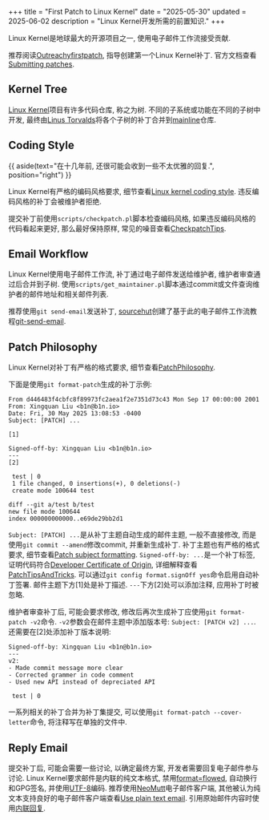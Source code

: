 +++
title = "First Patch to Linux Kernel"
date = "2025-05-30"
updated = 2025-06-02
description = "Linux Kernel开发所需的前置知识."
+++

Linux Kernel是地球最大的开源项目之一, 使用电子邮件工作流接受贡献.

推荐阅读[Outreachyfirstpatch](https://kernelnewbies.org/Outreachyfirstpatch), 指导创建第一个Linux Kernel补丁. 官方文档查看[Submitting patches](https://docs.kernel.org/process/submitting-patches.html).

## Kernel Tree

[Linux Kernel](https://git.kernel.org)项目有许多代码仓库, 称之为树. 不同的子系统或功能在不同的子树中开发, 最终由[Linus Torvalds](https://en.wikipedia.org/wiki/Linus_Torvalds)将各个子树的补丁合并到[mainline](https://git.kernel.org/pub/scm/linux/kernel/git/torvalds/linux.git/)仓库.

## Coding Style

{{ aside(text="在十几年前, 还很可能会收到一些不太优雅的回复.", position="right") }}

Linux Kernel有严格的编码风格要求, 细节查看[Linux kernel coding style](https://docs.kernel.org/process/coding-style.html). 违反编码风格的补丁会被维护者拒绝.

提交补丁前使用`scripts/checkpatch.pl`脚本检查编码风格, 如果违反编码风格的代码看起来更好, 那么最好保持原样, 常见的噪音查看[CheckpatchTips](https://kernelnewbies.org/CheckpatchTips).

## Email Workflow

Linux Kernel使用电子邮件工作流, 补丁通过电子邮件发送给维护者, 维护者审查通过后合并到子树. 使用`scripts/get_maintainer.pl`脚本通过commit或文件查询维护者的邮件地址和相关邮件列表.

推荐使用`git send-email`发送补丁, [sourcehut](https://sourcehut.org)创建了基于此的电子邮件工作流教程[git-send-email](https://git-send-email.io).

## Patch Philosophy

Linux Kernel对补丁有严格的格式要求, 细节查看[PatchPhilosophy](https://kernelnewbies.org/PatchPhilosophy).

下面是使用`git format-patch`生成的补丁示例:

```
From d446483f4cbfc8f89973fc2aea1f2e7351d73c43 Mon Sep 17 00:00:00 2001
From: Xingquan Liu <b1n@b1n.io>
Date: Fri, 30 May 2025 13:08:53 -0400
Subject: [PATCH] ...

[1]

Signed-off-by: Xingquan Liu <b1n@b1n.io>
---
[2]

 test | 0
 1 file changed, 0 insertions(+), 0 deletions(-)
 create mode 100644 test

diff --git a/test b/test
new file mode 100644
index 000000000000..e69de29bb2d1
```

`Subject: [PATCH] ...`是从补丁主题自动生成的邮件主题, 一般不直接修改, 而是使用`git commit --amend`修改commit, 并重新生成补丁. 补丁主题也有严格的格式要求, 细节查看[Patch subject formatting](https://kernelnewbies.org/PatchPhilosophy#Patch_subject_formatting). `Signed-off-by: ...`是一个补丁标签, 证明代码符合[Developer Certificate of Origin](https://developercertificate.org), 详细解释查看[PatchTipsAndTricks](https://kernelnewbies.org/PatchTipsAndTricks). 可以通过`git config format.signOff yes`命令启用自动补丁签署. 邮件主题下方[1]处是补丁描述. `---`下方[2]处可以添加注释, 应用补丁时被忽略.

维护者审查补丁后, 可能会要求修改, 修改后再次生成补丁应使用`git format-patch -v2`命令. `-v2`参数会在邮件主题中添加版本号: `Subject: [PATCH v2] ...`. 还需要在[2]处添加补丁版本说明:

```
Signed-off-by: Xingquan Liu <b1n@b1n.io>
---
v2:
- Made commit message more clear
- Corrected grammer in code comment
- Used new API instead of depreciated API

 test | 0
```

一系列相关的补丁合并为补丁集提交, 可以使用`git format-patch --cover-letter`命令, 将注释写在单独的文件中.

## Reply Email

提交补丁后, 可能会需要一些讨论, 以确定最终方案, 开发者需要回复电子邮件参与讨论. Linux Kernel要求邮件是内联的纯文本格式, 禁用[format=flowed](https://www.ietf.org/rfc/rfc3676.txt), 自动换行和GPG签名, 并使用[UTF-8](https://en.wikipedia.org/wiki/UTF-8)编码. 推荐使用[NeoMutt](https://neomutt.org)电子邮件客户端, 其他被认为纯文本支持良好的电子邮件客户端查看[Use plain text email](https://useplaintext.email). 引用原始邮件内容时使用[内联回复](https://en.wikipedia.org/wiki/Posting_style#Interleaved_style).
